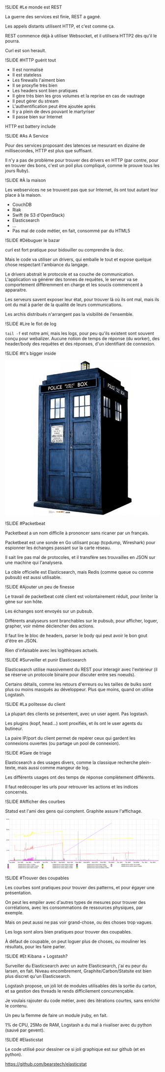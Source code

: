 !SLIDE
#Le monde est REST

La guerre des services est finie, REST a gagné.

Les appels distants utilisent HTTP, et c'est comme ça.

REST commence déjà à utiliser Websocket, et il utilisera HTTP2 dès qu'il le pourra.

Curl est son herault.

!SLIDE
#HTTP guérit tout

* Il est normalisé
* Il est stateless
* Les firewalls l'aiment bien
* Il se proxyfie très bien
* Les headers sont bien pratiques
* Il gère très bien les gros volumes et la reprise en cas de vautrage
* Il peut gérer du stream
* L'authentification peut être ajoutée après
* Il y a plein de devs pouvant le martyriser
* Il passe bien sur Internet

HTTP est battery include

!SLIDE
#As A Service

Pour des services proposant des latences se mesurant en dizaine de millisecondes, HTTP est plus que suffisant.

Il n'y a pas de problème pour trouver des drivers en HTTP
(par contre, pour en trouver des bons, c'est un poil plus compliqué, comme le
prouve tous les jours Ruby).

!SLIDE
#À la maison

Les webservices ne se trouvent pas que sur Internet, ils ont tout autant leur place à la maison.

 * CouchDB
 * Riak
 * Swift (le S3 d'OpenStack)
 * Elasticsearch
 * …
 * Pas mal de code métier, en fait, consommé par du HTML5

!SLIDE
#Débuguer le bazar

curl est fort pratique pour bidouiller ou comprendre la doc.

Mais le code va utiliser un drivers, qui emballe le tout et expose quelque
chose respectant l'ambiance du langage.

Le drivers abstrait le protocole et sa couche de communication.
L'application va générer des tonnes de requêtes, le serveur va se comportement
différemment en charge et les soucis commencent à apparaitre.

Les serveurs savent exposer leur état, pour trouver là où ils ont mal,
mais ils ont du mal à parler de la qualité de leurs communications.

Les archis distribués n'arrangent pas la visibilité de l'ensemble.

!SLIDE
#Lire le flot de log

`tail -f` est notre ami, mais les logs, pour peu qu'ils existent sont souvent
conçu pour webalizer.
Aucune notion de temps de réponse (du worker), des header/body des requêtes et
des réponses, d'un identifiant de connexion.

!SLIDE
#It's bigger inside

![Tardis](tardis.jpg)

!SLIDE
#Packetbeat

Packetbeat a un nom difficile à prononcer sans ricaner par un français.

Packetbeat est une sonde en Go utilisant pcap (tcpdump, Wireshark)
pour espionner les échanges passant sur la carte réseau.

Il sait lire pas mal de protocoles, et il transfère ses trouvailles en JSON
sur une machine qui l'analysera.

La cible officielle est Elasticsearch, mais Redis (comme queue ou comme pubsub)
est aussi utilisable.

!SLIDE
#Ajouter un peu de finesse

Le travail de packetbeat coté client est volontairement réduit, pour limiter
la gène sur son hôte.

Les échanges sont envoyés sur un pubsub.

Différents analyseurs sont branchables sur le pubsub, pour afficher, loguer,
grapher, voir même déclencher des actions.

Il faut lire le bloc de headers, parser le body qui peut avoir le bon gout d'être en JSON.

Rien d'infaisable avec les logithèques actuels.

!SLIDE
#Surveiller et punir Elasticsearch

Elasticsearch utilise massivement du REST pour interagir avec l'extérieur
(il se réserve un protocole binaire pour discuter entre ses noeuds).

Certains détails, comme les retours d'erreurs ou les tailles de bulks sont plus ou moins masqués au développeur.
Plus que moins, quand on utilise Logstash.

!SLIDE
#La politesse du client

La plupart des clients se présentent, avec un user agent. Pas logstash.

Les plugins (kopf, head…) sont proxifiés, et ils ont le user agents du butineur.

La paire IP/port du client permet de repérer ceux qui gardent les connexions ouvertes (ou partage un pool de connexion).

!SLIDE
#Gare de triage

Elasticsearch a des usages divers, comme la classique recherche plein-texte, mais aussi comme mangeur de log.

Les différents usages ont des temps de réponse complètement différents.

Il faut redécouper les urls pour retrouver les actions et les indices concernés.

!SLIDE
#Afficher des courbes

Statsd est l'ami des gens qui comptent. Graphite assure l'affichage.

![Graphite](graphite_elasticsearch.png)

!SLIDE
#Trouver des coupables

Les courbes sont pratiques pour trouver des patterns, et pour égayer une présentation.

On peut les empiler avec d'autres types de mesures pour trouver des corrélations,
avec les consommations de ressources physiques, par exemple.

Mais on peut aussi ne pas voir grand-chose, ou des choses trop vagues.

Les logs sont alors bien pratiques pour trouver des coupables.

À défaut de coupable, on peut loguer plus de choses, ou mouliner les résultats, pour les faire parler.

!SLIDE
#Et Kibana + Logstash?

Surveiller du Elasticsearch avec un autre Elasticsearch, j'ai eu peur du larsen, en fait.
Niveau encombrement, Graphite/Carbon/Statsite est bien plus discret qu'un Elasticsearch.

Logstash propose, un joli lot de modules utilisables dés la sortie du carton,
et sa gestion des threads le rends difficilement concurrençable.

Je voulais rajouter du code métier, avec des itérations courtes, sans enrichir le contenu.

Un peu la flemme de faire un module jruby, en fait.

1% de CPU, 25Mo de RAM, Logstash a du mal à rivaliser avec du python (sauvé par gevent).



!SLIDE
#Elasticstat

Le code utilisé pour dessiner ce si joli graphique est sur github (et en python).

https://github.com/bearstech/elasticstat


